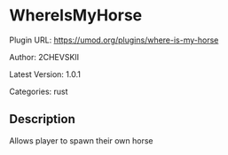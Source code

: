 # WhereIsMyHorse

Plugin URL: https://umod.org/plugins/where-is-my-horse

Author: 2CHEVSKII

Latest Version: 1.0.1

Categories: rust

## Description

Allows player to spawn their own horse
